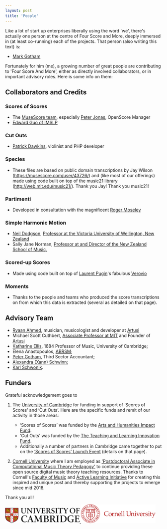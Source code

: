 ```yaml
---
layout: post
title: 'People'
---
```


Like a lot of start up enterprises liberally using the word 'we', there's actually one person
at the centre of Four Score and More, deeply immersed in (at least co-running) each of the projects.
That person (also writing this text) is:
- [Mark Gotham](./MG_bio.md)

Fortunately for him (me), a growing number of great people are contributing to 'Four Score And More',
either as directly involved collaborators, or in important advisory roles.
Here is some info on them:

## Collaborators and Credits

### Scores of Scores
- The [MuseScore team](https://musescore.com), especially [Peter Jonas](https://musescore.com/shoogle), OpenScore Manager
- [Edward Guo of IMSLP](http://imslp.org/)

### Cut Outs
- [Patrick Dawkins](https://patrickdawkins.com/), violinist and PHP developer

### Species
- These files are based on public domain transcriptions by Jay Wilson (https://musescore.com/user/43726/) and (like most of our offerings) made using code built on top of the music21 library (http://web.mit.edu/music21/). Thank you Jay! Thank you music21!

### Partimenti
- Developed in consultation with the magnificent [Roger Moseley](https://music.cornell.edu/roger-moseley)

### Simple Harmonic Motion
- [Neil Dodgson](http://neildodgson.com/), [Professor at the Victoria University of Wellington, New Zealand](https://www.victoria.ac.nz/)
- Sally Jane Norman, [Professor at and Director of the New Zealand School of Music](https://www.victoria.ac.nz/nzsm/about/staff/sallyjane-norman),

### Scored-up Scores
- Made using code built on top of [Laurent Pugin](https://dblp.uni-trier.de/pers/hd/p/Pugin:Laurent)'s fabulous [Verovio](https://www.verovio.org/index.xhtml)

### Moments
- Thanks to the people and teams who produced the score transcriptions on from which this data is extracted (several as detailed on that page).

## Advisory Team

- [Ryaan Ahmed](ryaanahmed.com), musician, musicologist and developer at [Artusi](https://www.artusi.xyz/)
- Michael Scott Cuthbert, [Associate Professor at MIT](https://mta.mit.edu/person/michael-scott-cuthbert) and Founder of [Artusi](https://www.artusi.xyz/)
- [Katharine Ellis](https://www.mus.cam.ac.uk/directory/professor-katharine-ellis), 1684 Professor of Music, University of Cambridge;
- Elena Anastopoulos, [ABRSM](https://gb.abrsm.org/en/home);
- [Peter Gotham](https://uk.linkedin.com/in/peter-gotham-54884341), Third Sector Accountant;
- [Alexandra (Xann) Schwinn](http://alexandraschwinn.com/about/);
- [Karl Schwonik](http://www.karlschwonik.com/).

## Funders
Grateful acknowledgement goes to
1. The [University of Cambridge](https://www.cam.ac.uk/) for funding in support of ‘Scores of Scores’ and ‘Cut Outs’. Here are the specific funds and remit of our activity in those areas:
    - ‘Scores of Scores’ was funded by the [Arts and Humanities Impact Fund](https://www.ahssresearch.group.cam.ac.uk/AH-Impact-Fund).
    - ‘Cut Outs’ was funded by the [The Teaching and Learning Innovation Fund](https://www.cctl.cam.ac.uk/support-and-training/funding/teaching-and-learning-innovation-fund).
    - Additionally a number of partners in Cambridge came together to put on the [‘Scores of Scores’ Launch Event](https://www.bigdata.cam.ac.uk/events/cambridge-big-data-events/2018scores-of-scores2019-possibilities-and-pitfalls-with-musical-corpora) (details on that page).

2. [Cornell University](https://www.cornell.edu/) where I am employed as ['Postdoctoral Associate in Computational Music Theory Pedagogy'](http://music.cornell.edu/mark-gotham) to continue providing these open source digital music theory teaching resources. Thanks to Cornell's [Faculty of Music](http://music.cornell.edu/) and [Active Learning Initiative](http://as.cornell.edu/education-innovation) for creating this inspired and unique post and thereby supporting the projects to emerge since mid 2018.

Thank you all!
<div class="image-collection">
  <a href="https://www.cctl.cam.ac.uk/support-and-training/funding/teaching-and-learning-innovation-fund">
    <img src="/images/Cambridge.jpg" alt="Cambridge logo" width="240">
  </a>
  <a href="http://music.cornell.edu/">
    <img src="/images/Cornell.svg" alt="Cornell logo" width="240">
  </a>
</div>
